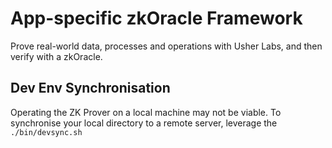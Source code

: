 # App-specific zkOracle Framework

Prove real-world data, processes and operations with Usher Labs, and then verify with a zkOracle.

## Dev Env Synchronisation

Operating the ZK Prover on a local machine may not be viable.
To synchronise your local directory to a remote server, leverage the `./bin/devsync.sh`